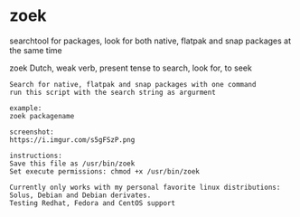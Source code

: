 # zoek
searchtool for packages, look for both native, flatpak and snap packages at the same time

 zoek
    Dutch, weak verb, present tense
    to search, look for, to seek
    
    Search for native, flatpak and snap packages with one command
    run this script with the search string as argurment
    
    example:
    zoek packagename    
    
    screenshot:
    https://i.imgur.com/s5gFSzP.png
    
    instructions:
    Save this file as /usr/bin/zoek
    Set execute permissions: chmod +x /usr/bin/zoek
    
    Currently only works with my personal favorite linux distributions: Solus, Debian and Debian derivates.
    Testing Redhat, Fedora and CentOS support

